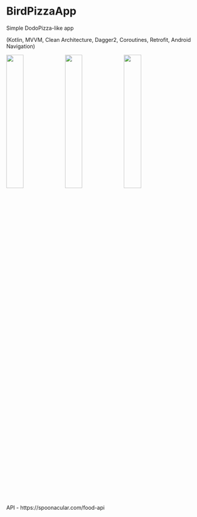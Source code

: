 # BirdPizzaApp

Simple DodoPizza-like app
  <p>
(Kotlin, MVVM, Clean Architecture, Dagger2, Coroutines, Retrofit, Android Navigation)  </p>

  <p>
 <img src="https://user-images.githubusercontent.com/82819729/195965969-20d6a927-9820-4dfe-bfa9-3b086ab72e0e.jpg" width=30% height=30%>
 <img src="https://user-images.githubusercontent.com/82819729/195965966-ecbdda0c-a453-4683-8f4f-06e408bb5169.jpg" width=30% height=30%>
 <img src="https://user-images.githubusercontent.com/82819729/196751864-7d77c1fb-cc4c-4212-bd5f-1526c289308f.jpg" width=30% height=30%>
  </p>
  <p>API - https://spoonacular.com/food-api</p
